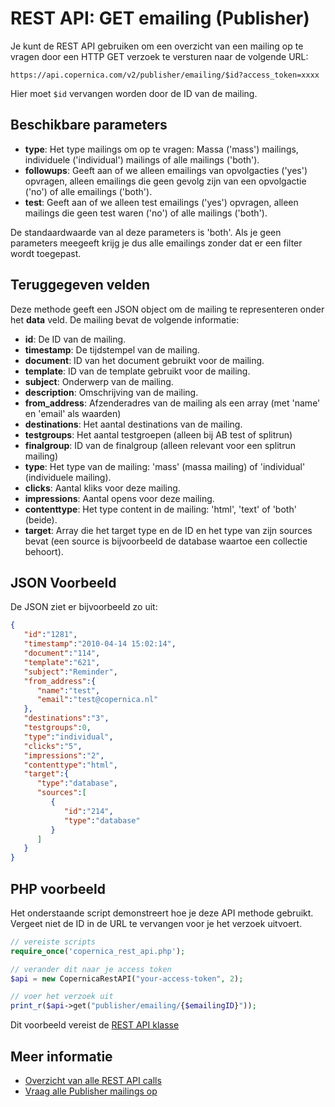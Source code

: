# REST API: GET emailing (Publisher)

Je kunt de REST API gebruiken om een overzicht van een mailing op te vragen 
door een HTTP GET verzoek te versturen naar de volgende URL:

`https://api.copernica.com/v2/publisher/emailing/$id?access_token=xxxx`

Hier moet `$id` vervangen worden door de ID van de mailing.

## Beschikbare parameters

* **type**: Het type mailings om op te vragen: Massa ('mass') mailings, individuele ('individual') mailings 
of alle mailings ('both').
* **followups**: Geeft aan of we alleen emailings van opvolgacties ('yes') opvragen, 
alleen emailings die geen gevolg zijn van een opvolgactie ('no') of alle emailings ('both').
* **test**: Geeft aan of we alleen test emailings ('yes') opvragen, alleen 
mailings die geen test waren ('no') of alle mailings ('both').

De standaardwaarde van al deze parameters is 'both'. Als je geen parameters 
meegeeft krijg je dus alle emailings zonder dat er een filter wordt toegepast.

## Teruggegeven velden

Deze methode geeft een JSON object om de mailing te representeren onder het **data** 
veld. De mailing bevat de volgende informatie:

* **id**: De ID van de mailing. 
* **timestamp**: De tijdstempel van de mailing.
* **document**: ID van het document gebruikt voor de mailing.
* **template**: ID van de template gebruikt voor de mailing.
* **subject**: Onderwerp van de mailing.
* **description**: Omschrijving van de mailing.
* **from_address**: Afzenderadres van de mailing als een array (met 'name' en 'email' als waarden)
* **destinations**: Het aantal destinations van de mailing.
* **testgroups**: Het aantal testgroepen (alleen bij AB test of splitrun)
* **finalgroup**: ID van de finalgroup (alleen relevant voor een splitrun mailing)
* **type**: Het type van de mailing: 'mass' (massa mailing) of 'individual' (individuele mailing).
* **clicks**: Aantal kliks voor deze mailing.
* **impressions**: Aantal opens voor deze mailing.
* **contenttype**: Het type content in de mailing: 'html', 'text' of 'both' (beide).
* **target**: Array die het target type en de ID en het type van zijn sources bevat (een source is bijvoorbeeld de database waartoe een collectie behoort).

## JSON Voorbeeld

De JSON ziet er bijvoorbeeld zo uit:

```json
{  
   "id":"1281",
   "timestamp":"2010-04-14 15:02:14",
   "document":"114",
   "template":"621",
   "subject":"Reminder",
   "from_address":{  
      "name":"test",
      "email":"test@copernica.nl"
   },
   "destinations":"3",
   "testgroups":0,
   "type":"individual",
   "clicks":"5",
   "impressions":"2",
   "contenttype":"html",
   "target":{  
      "type":"database",
      "sources":[  
         {  
            "id":"214",
            "type":"database"
         }
      ]
   }
}
```

## PHP voorbeeld

Het onderstaande script demonstreert hoe je deze API methode gebruikt. 
Vergeet niet de ID in de URL te vervangen voor je het verzoek uitvoert.

```php
// vereiste scripts
require_once('copernica_rest_api.php');

// verander dit naar je access token
$api = new CopernicaRestAPI("your-access-token", 2);

// voer het verzoek uit
print_r($api->get("publisher/emailing/{$emailingID}"));
```

Dit voorbeeld vereist de [REST API klasse](./rest-php)

## Meer informatie

* [Overzicht van alle REST API calls](./rest-api)
* [Vraag alle Publisher mailings op](./rest-get-publisher-emailings)
